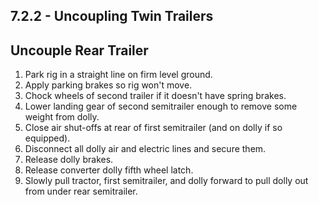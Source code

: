 ## 7.2.2 - Uncoupling Twin Trailers
## Uncouple Rear Trailer
1. Park rig in a straight line on firm level ground.
2. Apply parking brakes so rig won't move.
3. Chock wheels of second trailer if it doesn't have spring brakes.
4. Lower landing gear of second semitrailer enough to remove some weight from dolly.
5. Close air shut-offs at rear of first semitrailer (and on dolly if so equipped).
6. Disconnect all dolly air and electric lines and secure them.
7. Release dolly brakes.
8. Release converter dolly fifth wheel latch.
9. Slowly pull tractor, first semitrailer, and dolly forward to pull dolly out from under rear semitrailer.